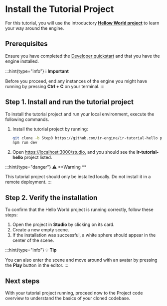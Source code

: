# Install the Tutorial Project

For this tutorial, you will use the introductory <a href="https://github.com/ir-engine/ir-tutorial-hello" target="_blank">**Hellow World project**</a> to learn your way around the engine.

## Prerequisites

Ensure you have completed the [Developer quickstart](./../01_quickstart/index.md) and that you have the engine installed.

:::hint{type="info"}
ℹ️    **Important**

Before you proceed, end any instances of the engine you might have running by pressing **Ctrl + C** on your terminal.
:::

## Step 1. Install and run the tutorial project

To install the tutorial project and run your local environment, execute the following commands.

1. Install the tutorial project by running:
   ```bash
   git clone -b Step0 https://github.com/ir-engine/ir-tutorial-hello packages/projects/projects/ir-tutorial-hello
   npm run dev
   ```
2. Open [https://localhost:3000/studio](https://localhost:3000/studio), and you should see the **ir-tutorial-hello** project listed.

:::hint{type="danger"}
⚠️    **Warning **

This tutorial project should only be installed locally. Do not install it in a remote deployment.
:::

## Step 2. Verify the installation

To confirm that the Hello World project is running correctly, follow these steps:

1. Open the project in **Studio** by clicking on its card.
2. Create a new empty scene.
3. If the installation was successful, a white sphere should appear in the center of the scene.

:::hint{type="info"}
💡    **Tip**

You can also enter the scene and move around with an avatar by pressing the **Play** button in the editor.
:::

## Next steps

With your tutorial project running, proceed now to the Project code overview to understand the basics of your cloned codebase.
